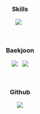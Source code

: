 <!--# 김영빈
## - 전주온빛중학교 인공지능부 1기 프로그래밍 담당  
## - 호남제일고등학교 인공지능부 1기 기장
## - 2022 미래교육 해커톤 SW·AI교육 창의캠프 고등부 1위
-->
<!--
**Nekonic/Nekonic** is a ✨ _special_ ✨ repository because its `README.md` (this file) appears on your GitHub profile.

Here are some ideas to get you started:

- 🔭 I’m currently working on ...
- 🌱 I’m currently learning ...
- 👯 I’m looking to collaborate on ...
- 🤔 I’m looking for help with ...
- 💬 Ask me about ...
- 📫 How to reach me: ...
- 😄 Pronouns: ...
- ⚡ Fun fact: ...
-->
  
<h3 align = "center"<b>Skills</b></h3>
<p align = "center">
    <img src = "https://img.shields.io/badge/C++-00599C?style=flat-square&logo=c%2B%2B&logoColor=white"/> &nbsp
</p>
<br>
<h3 align = "center"<b>Baekjoon</b></h3>
<p align = "center">
  <img src = "http://mazassumnida.wtf/api/generate_badge?boj=funiculi_funicula&theme=warm"/> &nbsp
  <img src = "https://mazandi.herokuapp.com/api?handle=funiculi_funicula&theme=warm"/>
</p>
<br>
<h3 align = "center"<b>Github</b></h3>
<p align = "center">
  <img src = "https://github-readme-stats.vercel.app/api/top-langs/?username=Nekonic&hide=scss,html,ruby&layout=compact&theme=github_dark"/>
</p>
